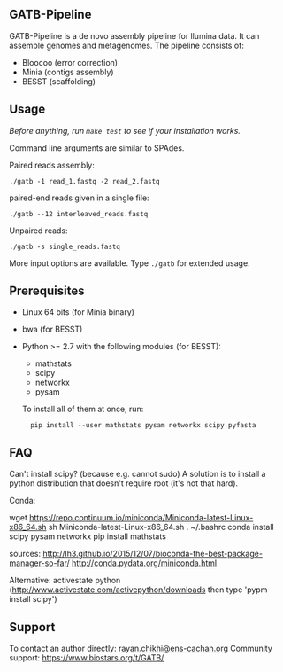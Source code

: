 GATB-Pipeline
-------------

GATB-Pipeline is a de novo assembly pipeline for llumina data. 
It can assemble genomes and metagenomes.
The pipeline consists of:
- Bloocoo (error correction)
- Minia (contigs assembly)
- BESST (scaffolding)


Usage
-----

*Before anything, run `make test` to see if your installation works.*

Command line arguments are similar to SPAdes.

Paired reads assembly:

    ./gatb -1 read_1.fastq -2 read_2.fastq

paired-end reads given in a single file:

    ./gatb --12 interleaved_reads.fastq

Unpaired reads:

    ./gatb -s single_reads.fastq

More input options are available. Type `./gatb` for extended usage.



Prerequisites
-------------

- Linux 64 bits (for Minia binary)

- bwa (for BESST)

- Python >= 2.7 with the following modules (for BESST):

    * mathstats
    * scipy
    * networkx
    * pysam

  To install all of them at once, run:

        pip install --user mathstats pysam networkx scipy pyfasta


FAQ
---

Can't install scipy? (because e.g. cannot sudo) 
A solution is to install a python distribution that doesn't require root (it's not that hard).

Conda: 

wget https://repo.continuum.io/miniconda/Miniconda-latest-Linux-x86_64.sh
sh Miniconda-latest-Linux-x86_64.sh
. ~/.bashrc
conda install scipy pysam networkx
pip install mathstats

sources:
http://lh3.github.io/2015/12/07/bioconda-the-best-package-manager-so-far/
http://conda.pydata.org/miniconda.html

Alternative: activestate python (http://www.activestate.com/activepython/downloads then type 'pypm install scipy')

Support
-------

To contact an author directly: rayan.chikhi@ens-cachan.org
Community support: https://www.biostars.org/t/GATB/
